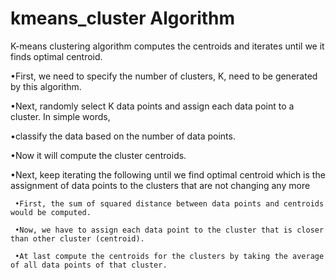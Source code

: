 # kmeans_cluster Algorithm
K-means clustering algorithm computes the centroids and iterates until we it finds optimal centroid.

•First, we need to specify the number of clusters, K, need to be generated by this algorithm.

•Next, randomly select K data points and assign each data point to a cluster. In simple words, 

•classify the data based on the number of data points.

•Now it will compute the cluster centroids.

•Next, keep iterating the following until we find optimal centroid which is the assignment of data points to the clusters that are not changing any more

     •First, the sum of squared distance between data points and centroids would be computed.
     
     •Now, we have to assign each data point to the cluster that is closer than other cluster (centroid).
     
     •At last compute the centroids for the clusters by taking the average of all data points of that cluster.
     
